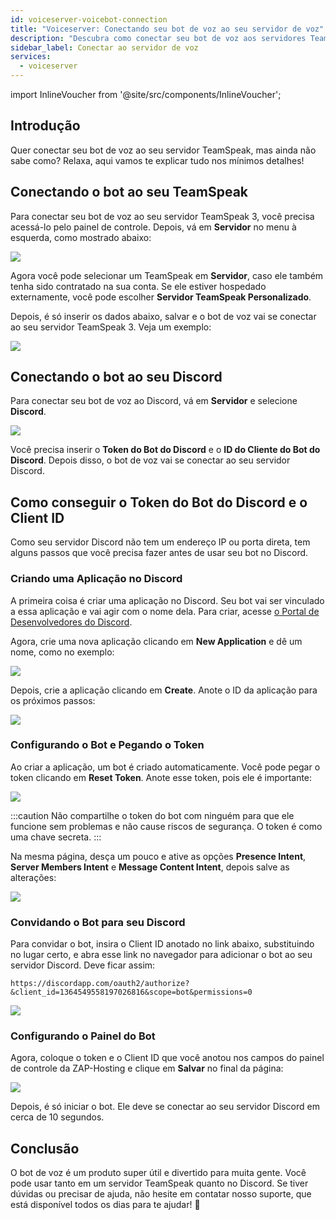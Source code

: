```yaml
---
id: voiceserver-voicebot-connection
title: "Voiceserver: Conectando seu bot de voz ao seu servidor de voz"
description: "Descubra como conectar seu bot de voz aos servidores TeamSpeak e Discord para uma comunicação e controle sem interrupções → Saiba mais agora"
sidebar_label: Conectar ao servidor de voz
services:
  - voiceserver
---
```


import InlineVoucher from '@site/src/components/InlineVoucher';

<InlineVoucher />



## Introdução

Quer conectar seu bot de voz ao seu servidor TeamSpeak, mas ainda não sabe como? Relaxa, aqui vamos te explicar tudo nos mínimos detalhes!



## Conectando o bot ao seu TeamSpeak

Para conectar seu bot de voz ao seu servidor TeamSpeak 3, você precisa acessá-lo pelo painel de controle. Depois, vá em **Servidor** no menu à esquerda, como mostrado abaixo:

![](https://screensaver01.zap-hosting.com/index.php/s/bPPCgtQH4Q8NwxB/preview)

Agora você pode selecionar um TeamSpeak em **Servidor**, caso ele também tenha sido contratado na sua conta. Se ele estiver hospedado externamente, você pode escolher **Servidor TeamSpeak Personalizado**.

Depois, é só inserir os dados abaixo, salvar e o bot de voz vai se conectar ao seu servidor TeamSpeak 3. Veja um exemplo:

![](https://screensaver01.zap-hosting.com/index.php/s/PDBa6qy53FgAKRY/preview)


## Conectando o bot ao seu Discord

Para conectar seu bot de voz ao Discord, vá em **Servidor** e selecione **Discord**.

![](https://screensaver01.zap-hosting.com/index.php/s/g73fPeqbesHiXSm/preview)

Você precisa inserir o **Token do Bot do Discord** e o **ID do Cliente do Bot do Discord**. Depois disso, o bot de voz vai se conectar ao seu servidor Discord.


## Como conseguir o Token do Bot do Discord e o Client ID

Como seu servidor Discord não tem um endereço IP ou porta direta, tem alguns passos que você precisa fazer antes de usar seu bot no Discord.


### Criando uma Aplicação no Discord

A primeira coisa é criar uma aplicação no Discord. Seu bot vai ser vinculado a essa aplicação e vai agir com o nome dela. Para criar, acesse [o Portal de Desenvolvedores do Discord](https://discord.com/developers/applications/).

Agora, crie uma nova aplicação clicando em **New Application** e dê um nome, como no exemplo:

![](https://screensaver01.zap-hosting.com/index.php/s/YPbPtRaPEHZ7pB4/preview)

Depois, crie a aplicação clicando em **Create**. Anote o ID da aplicação para os próximos passos:

![](https://screensaver01.zap-hosting.com/index.php/s/tzBNzKBGzX8j4EK/preview)


### Configurando o Bot e Pegando o Token

Ao criar a aplicação, um bot é criado automaticamente. Você pode pegar o token clicando em **Reset Token**. Anote esse token, pois ele é importante:

![](https://screensaver01.zap-hosting.com/index.php/s/5ypmywwPJxRAFax/preview)

:::caution
Não compartilhe o token do bot com ninguém para que ele funcione sem problemas e não cause riscos de segurança. O token é como uma chave secreta.
:::

Na mesma página, desça um pouco e ative as opções **Presence Intent**, **Server Members Intent** e **Message Content Intent**, depois salve as alterações:

![](https://screensaver01.zap-hosting.com/index.php/s/3Lkbs5Yb9grgrJ7/preview)


### Convidando o Bot para seu Discord

Para convidar o bot, insira o Client ID anotado no link abaixo, substituindo no lugar certo, e abra esse link no navegador para adicionar o bot ao seu servidor Discord. Deve ficar assim:

```
https://discordapp.com/oauth2/authorize?&client_id=1364549558197026816&scope=bot&permissions=0
```

![](https://screensaver01.zap-hosting.com/index.php/s/yKX4ocRtrZ7zLWB/preview)


### Configurando o Painel do Bot

Agora, coloque o token e o Client ID que você anotou nos campos do painel de controle da ZAP-Hosting e clique em **Salvar** no final da página:

![](https://screensaver01.zap-hosting.com/index.php/s/9Y79xx2FzGm73zW/preview)

Depois, é só iniciar o bot. Ele deve se conectar ao seu servidor Discord em cerca de 10 segundos.


## Conclusão

O bot de voz é um produto super útil e divertido para muita gente. Você pode usar tanto em um servidor TeamSpeak quanto no Discord. Se tiver dúvidas ou precisar de ajuda, não hesite em contatar nosso suporte, que está disponível todos os dias para te ajudar! 🙂

<InlineVoucher />